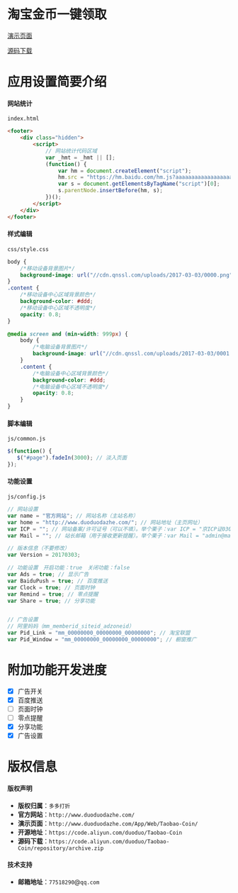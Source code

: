 # 淘宝金币一键领取
<a href="http://www.duoduodazhe.com/App/Web/Taobao-Coin/" target="_blank">演示页面</a>

[源码下载](https://code.aliyun.com/duoduo/Taobao-Coin/repository/archive.zip?ref=master)

# 应用设置简要介绍
#### 网站统计
`index.html`
```html
<footer>
    <div class="hidden">
        <script>
            // 网站统计代码区域
            var _hmt = _hmt || [];
            (function() {
                var hm = document.createElement("script");
                hm.src = "https://hm.baidu.com/hm.js?aaaaaaaaaaaaaaaaaaaaaaaaaaaaaaaa";
                var s = document.getElementsByTagName("script")[0];
                s.parentNode.insertBefore(hm, s);
            })();
        </script>
    </div>
</footer>
```
#### 样式编辑
`css/style.css`
```css
body {
    /*移动设备背景图片*/
    background-image: url("//cdn.qnssl.com/uploads/2017-03-03/0000.png");
}
.content {
    /*移动设备中心区域背景颜色*/
    background-color: #ddd;
    /*移动设备中心区域不透明度*/
    opacity: 0.8;
}

@media screen and (min-width: 999px) {
    body {
        /*电脑设备背景图片*/
        background-image: url("//cdn.qnssl.com/uploads/2017-03-03/0001.png");
    }
    .content {
        /*电脑设备中心区域背景颜色*/
        background-color: #ddd;
        /*电脑设备中心区域不透明度*/
        opacity: 0.8;
    }
}
```

#### 脚本编辑
`js/common.js`
```javascript
$(function() {
   $("#page").fadeIn(3000); // 淡入页面
});
```

#### 功能设置
`js/config.js`
```javascript
// 网站设置
var name = "官方网站"; // 网站名称（主站名称）
var home = "http://www.duoduodazhe.com/"; // 网站地址（主页网址）
var ICP = ""; // 网站备案/许可证号（可以不填）。举个栗子：var ICP = "京ICP证030173号-1";
var Mail = ""; // 站长邮箱（用于接收更新提醒）。举个栗子：var Mail = "admin@mail.com";

// 版本信息（不要修改）
var Version = 20170303;

// 功能设置　开启功能：true　关闭功能：false
var Ads = true; // 显示广告
var BaiduPush = true; // 百度推送
var Clock = true; // 页面时钟
var Remind = true; // 零点提醒
var Share = true; // 分享功能


// 广告设置
// 阿里妈妈（mm_memberid_siteid_adzoneid）
var Pid_Link = "mm_00000000_00000000_00000000"; // 淘宝联盟
var Pid_Window = "mm_00000000_00000000_00000000"; // 橱窗推广
```

# 附加功能开发进度
- [x] 广告开关
- [x] 百度推送
- [ ] 页面时钟
- [ ] 零点提醒
- [x] 分享功能
- [x] 广告设置

# 版权信息
#### 版权声明
- **版权归属**：`多多打折`
- **官方网站**：`http://www.duoduodazhe.com/`
- **演示页面**：`http://www.duoduodazhe.com/App/Web/Taobao-Coin/`
- **开源地址**：`https://code.aliyun.com/duoduo/Taobao-Coin`
- **源码下载**：`https://code.aliyun.com/duoduo/Taobao-Coin/repository/archive.zip`

#### 技术支持
- **邮箱地址**：`77518290`@`qq.com`
